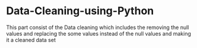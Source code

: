 # Data-Cleaning-using-Python
This part consist of the Data cleaning which includes the removing the null values and replacing the some values instead of the null values and making it a cleaned data set
